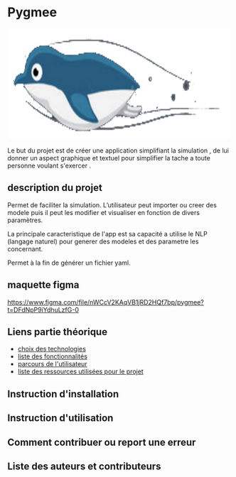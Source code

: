# Pygmee

<p align="center"><img src="./src/assets/logo_pygmee.png" width="500" height="250"></p>

Le but du projet est de créer une application simplifiant la simulation , de lui donner un aspect graphique et textuel pour simplifier la tache a toute personne voulant s'exercer .

## description du projet

Permet de faciliter la simulation. L’utilisateur peut importer ou creer des modele puis il peut les modifier et visualiser en fonction de divers paramètres.

La principale caracteristique de l'app est sa capacité a utilise le NLP (langage naturel) pour generer des modeles et des parametre les concernant.

Permet à la fin de générer un fichier yaml.

## maquette figma

https://www.figma.com/file/nWCcV2KAqVB1jRD2HQf7bp/pygmee?t=DFdNpP9iYdhuLzfG-0

## Liens partie théorique

* [choix des technologies](./Théorique/markdown/choix_technologies.md)
* [liste des fonctionnalités](./Théorique/markdown/liste_fonctionnalités.md)
* [parcours de l'utilisateur](./Théorique/markdown/parcours_utilisateur.md)
* [liste des ressources utilisées pour le projet](./Théorique/markdown/ressources_utilisées.md)

## Instruction d'installation

## Instruction d'utilisation

## Comment contribuer ou report une erreur

## Liste des auteurs et contributeurs
